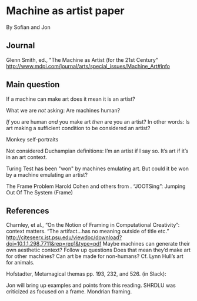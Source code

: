 # Machine as artist paper

By Sofian and Jon

## Journal
Glenn Smith, ed., "The Machine as Artist (for the 21st Century" http://www.mdpi.com/journal/arts/special_issues/Machine_Art#info

## Main question

If a machine can make art does it mean it is an artist?

What we are *not* asking: Are machines human?

*If* you are human *and* you make art *then* are you an artist? In other words: Is art making a sufficient condition to be considered an artist?

Monkey self-portraits

Not considered
Duchampian definitions:
I’m an artist if I say so.
It’s art if it’s in an art context.

Turing Test has been "won" by machines emulating art. But could it be won by a machine emulating an artist?

The Frame Problem
Harold Cohen and others from .
“JOOTSing”: Jumping Out Of The System (Frame)

## References

Charnley, et al., “On the Notion of Framing in Computational Creativity”: context matters. 
“The artifact...has no meaning outside of title etc.”
http://citeseerx.ist.psu.edu/viewdoc/download?doi=10.1.1.298.7711&rep=rep1&type=pdf
Maybe machines can generate their own aesthetic context?
Follow up questions
Does that mean they’d make art for other machines? Can art be made for non-humans?
Cf. Lynn Hull’s art for animals.

Hofstadter, Metamagical themas pp. 193, 232, and 526. (in Slack):

Jon will bring up examples and points from this reading.
SHRDLU was criticized as focused on a frame.
Mondrian framing.

